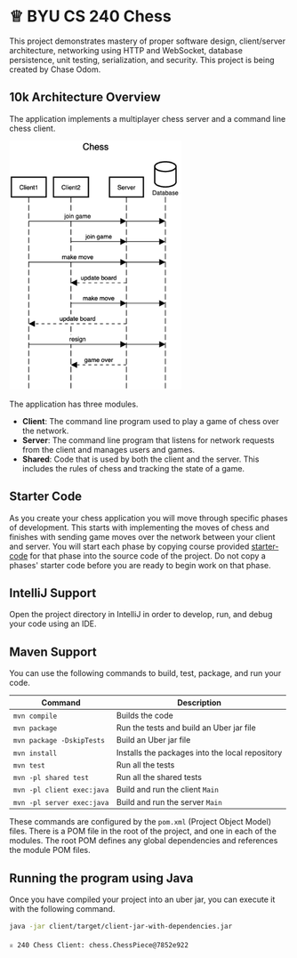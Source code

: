 # ♕ BYU CS 240 Chess

This project demonstrates mastery of proper software design, client/server architecture, networking using HTTP and WebSocket, database persistence, unit testing, serialization, and security. This project is being created by Chase Odom.

## 10k Architecture Overview

The application implements a multiplayer chess server and a command line chess client.

[![Sequence Diagram](10k-architecture.png)](https://sequencediagram.org/index.html#initialData=C4S2BsFMAIGEAsCGBnSByZd6WZgypAE4BuR0AIjiAOYB2AUPYgMbAD2hc4Iktw9AB0SFQzEEL7QCJIoOGjxiSQAklAEyiE5IkGInApRYrsjaF+iomCIAgs2Y5k9NVcQAjFDDVvGvYIQBPZCExWmpoAAYAOgBGempCNgBXAQBiABYAZgAOACYATmZoVO5qeGA3cCSYACVIahBkfysQNgZYbj9oAFoAPkMZQgAuaABtAAUAeTwAFQBdaAB6JNRCAB1aAG8AIhWiWkQAW0htoe3obYAaC6FcAHcONVPzq4vIQ8QQcGeLgF96aSkTh9aCqWgaIgjHZ7QgHY4-V7bW7IB6EJ5nC7XbbvT7fDHbf5giHA-qAkwjQj1RrAIgACjqDSaRDqAEdqk0AJQAowmHr9ciuOwOXAjaiQYAAVVWtJhcMgXIF1iFjj50G8QwAYiBwdApURFYhoG4AtBZUdTG5KYgANa61bQO5geCm1Zy6CIcBWtQmyAAD2pTgNytwPRBZIcIz1hAN3JIvO6YaMkOgNk9kEQ3pmNt4AFFfQ4BKA2rGgaH+h0eHwRukIpkNjtjrhEGLThcc4REsMXftze60xmTdZrbwCfReGp6EH7CqE6SeRHoLQkuBwCX4-zBdORcwrTSozLVgaFZvhZgQeqbGo1Hb9a41w5VVPT0Md+maTYksB4LTEJ-4EfJxPGd+gvK8Uz-GNwxgWdQXUTQRgZalmRwZd+CJTQywGIEoV2V1zXOEYXixX8vxmNhh1oAiLj+EsyBgis-BGXIIgietcJ7eFoEIzELhI+AyIoqiXn+cdGASZI0g4JQxWKDVYBzchYBsaAABk2AadpOkkRNBhGCZpnmJZUFwVpaHrM1jmuZFUTUETwTExIUlSBJIF4YpSnKFy3LU6hkn4BjtLnXSxnIHMVJzGYcwWRZjOQUyNj4gTeDHez4kctJKWvVIBG1W0VOpaAAHFzScAKDB07CxkKiLouoc0Er-JKGFEtKJNSNQAHZ8giSAImKHNMlgeSADY4F3GBiuOaB6DK1VAWTfTZlq+qDka8jeHrOrjgAOXNOyJ1apyAkgFc2DudyaHKY7TvOgApNhtSK3tUkqFhrRmrTyqCyqJglQzFi2yAGtI9azK2ARwEQY7CFgNhwA4a5AYASXIfaHLahIoYuspgExk0OnTThEAECHdBaNpptmiqFtC8LIui7wUonIA)

The application has three modules.

- **Client**: The command line program used to play a game of chess over the network.
- **Server**: The command line program that listens for network requests from the client and manages users and games.
- **Shared**: Code that is used by both the client and the server. This includes the rules of chess and tracking the state of a game.

## Starter Code

As you create your chess application you will move through specific phases of development. This starts with implementing the moves of chess and finishes with sending game moves over the network between your client and server. You will start each phase by copying course provided [starter-code](starter-code/) for that phase into the source code of the project. Do not copy a phases' starter code before you are ready to begin work on that phase.

## IntelliJ Support

Open the project directory in IntelliJ in order to develop, run, and debug your code using an IDE.

## Maven Support

You can use the following commands to build, test, package, and run your code.

| Command                    | Description                                     |
| -------------------------- | ----------------------------------------------- |
| `mvn compile`              | Builds the code                                 |
| `mvn package`              | Run the tests and build an Uber jar file        |
| `mvn package -DskipTests`  | Build an Uber jar file                          |
| `mvn install`              | Installs the packages into the local repository |
| `mvn test`                 | Run all the tests                               |
| `mvn -pl shared test`      | Run all the shared tests                        |
| `mvn -pl client exec:java` | Build and run the client `Main`                 |
| `mvn -pl server exec:java` | Build and run the server `Main`                 |

These commands are configured by the `pom.xml` (Project Object Model) files. There is a POM file in the root of the project, and one in each of the modules. The root POM defines any global dependencies and references the module POM files.

## Running the program using Java

Once you have compiled your project into an uber jar, you can execute it with the following command.

```sh
java -jar client/target/client-jar-with-dependencies.jar

♕ 240 Chess Client: chess.ChessPiece@7852e922
```
